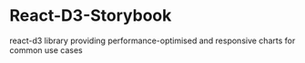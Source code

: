 # React-D3-Storybook
react-d3 library providing performance-optimised and responsive charts for common use cases
